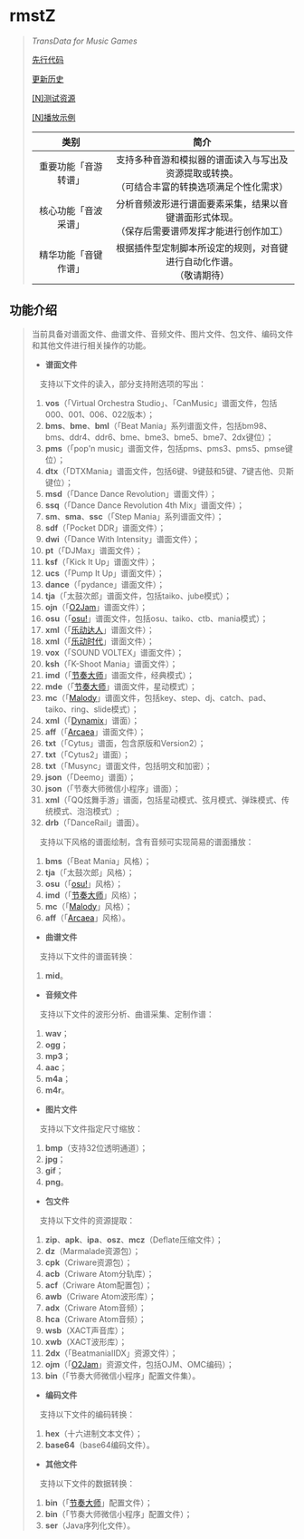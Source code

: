 # rmstZ
>*TransData for Music Games*
>
>[先行代码](EARLYCODE.md)
>
>[更新历史](WHATSNEW.md)
>
>[[N]测试资源](https://www.jianguoyun.com/p/DXXQGv4Qitn5BxiNtLIC)
>
>[[N]播放示例](https://www.jianguoyun.com/p/DYDEAR4Qitn5BxjwtYMD)
> 
> 类别|简介
> :-:|:-:
> 重要功能「音游转谱」|支持多种音游和模拟器的谱面读入与写出及资源提取或转换。<br>（可结合丰富的转换选项满足个性化需求）
> 核心功能「音波采谱」|分析音频波形进行谱面要素采集，结果以音键谱面形式体现。<br>（保存后需要谱师发挥才能进行创作加工）
> 精华功能「音键作谱」|根据插件型定制脚本所设定的规则，对音键进行自动化作谱。<br>（敬请期待）

## 功能介绍
>当前具备对谱面文件、曲谱文件、音频文件、图片文件、包文件、编码文件和其他文件进行相关操作的功能。
>
>* **谱面文件**
>
>　支持以下文件的读入，部分支持附选项的写出：
>1. **vos**（「Virtual Orchestra Studio」、「CanMusic」谱面文件，包括000、001、006、022版本）；
>2. **bms**、**bme**、**bml**（「Beat Mania」系列谱面文件，包括bm98、bms、ddr4、ddr6、bme、bme3、bme5、bme7、2dx键位）；
>3. **pms**（「pop'n music」谱面文件，包括pms、pms3、pms5、pmse键位）；
>4. **dtx**（「DTXMania」谱面文件，包括6键、9键鼓和5键、7键吉他、贝斯键位）；
>5. **msd**（「Dance Dance Revolution」谱面文件）；
>6. **ssq**（「Dance Dance Revolution 4th Mix」谱面文件）；
>7. **sm**、**sma**、**ssc**（「Step Mania」系列谱面文件）；
>8. **sdf**（「Pocket DDR」谱面文件）；
>9. **dwi**（「Dance With Intensity」谱面文件）；
>10. **pt**（「DJMax」谱面文件）；
>11. **ksf**（「Kick It Up」谱面文件）；
>12. **ucs**（「Pump It Up」谱面文件）；
>13. **dance**（「pydance」谱面文件）；
>14. **tja**（「太鼓次郎」谱面文件，包括taiko、jube模式）；
>15. **ojn**（「[O2Jam](http://www.o2jam.com/)」谱面文件）；
>16. **osu**（「[osu!](https://osu.ppy.sh/)」谱面文件，包括osu、taiko、ctb、mania模式）；
>17. **xml**（「[乐动达人](http://yd2012.redatoms.com/)」谱面文件）；
>18. **xml**（「[乐动时代](http://www.ydsd.com/)」谱面文件）；
>19. **vox**（「SOUND VOLTEX」谱面文件）；
>20. **ksh**（「K-Shoot Mania」谱面文件）；
>21. **imd**（「[节奏大师](http://da.qq.com/)」谱面文件，经典模式）；
>22. **mde**（「[节奏大师](http://da.qq.com/)」谱面文件，星动模式）；
>23. **mc**（「[Malody](http://m.mugzone.net/)」谱面文件，包括key、step、dj、catch、pad、taiko、ring、slide模式）；
>24. **xml**（「[Dynamix](http://dynamix.c4-cat.com/)」谱面）；
>25. **aff**（「[Arcaea](https://arcaea.lowiro.com/)」谱面文件）；
>26. **txt**（「Cytus」谱面，包含原版和Version2）；
>27. **txt**（「Cytus2」谱面）；
>28. **txt**（「Musync」谱面文件，包括明文和加密）；
>29. **json**（「Deemo」谱面）；
>30. **json**（「节奏大师微信小程序」谱面）；
>31. **xml**（「QQ炫舞手游」谱面，包括星动模式、弦月模式、弹珠模式、传统模式、泡泡模式）;
>32. **drb**（「DanceRail」谱面）。
>
>　支持以下风格的谱面绘制，含有音频可实现简易的谱面播放：
>1. **bms**（「Beat Mania」风格）；
>2. **tja**（「太鼓次郎」风格）；
>3. **osu**（「[osu!](https://osu.ppy.sh/)」风格）；
>4. **imd**（「[节奏大师](http://da.qq.com/)」风格）；
>5. **mc**（「[Malody](http://m.mugzone.net/)」风格）；
>6. **aff**（「[Arcaea](https://arcaea.lowiro.com/)」风格）。
>
>* **曲谱文件**
>
>　支持以下文件的谱面转换：
>1. **mid**。
>
>* **音频文件**
>
>　支持以下文件的波形分析、曲谱采集、定制作谱：
>1. **wav**；
>2. **ogg**；
>3. **mp3**；
>4. **aac**；
>5. **m4a**；
>6. **m4r**。
>
>* **图片文件**
>
>　支持以下文件指定尺寸缩放：
>1. **bmp**（支持32位透明通道）；
>2. **jpg**；
>3. **gif**；
>4. **png**。
>
>* **包文件**
>
>　支持以下文件的资源提取：
>1. **zip**、**apk**、**ipa**、**osz**、**mcz**（Deflate压缩文件）；
>2. **dz**（Marmalade资源包）；
>3. **cpk**（Criware资源包）；
>4. **acb**（Criware Atom分轨库）；
>5. **acf**（Criware Atom配置包）；
>6. **awb**（Criware Atom波形库）；
>7. **adx**（Criware Atom音频）；
>8. **hca**（Criware Atom音频）；
>9. **wsb**（XACT声音库）；
>10. **xwb**（XACT波形库）；
>11. **2dx**（「BeatmaniaIIDX」资源文件）；
>12. **ojm**（「[O2Jam](http://www.o2jam.com/)」资源文件，包括OJM、OMC编码）；
>13. **bin**（「节奏大师微信小程序」配置文件集）。
>
>* **编码文件**
>
>　支持以下文件的编码转换：
>1. **hex**（十六进制文本文件）；
>2. **base64**（base64编码文件）。
>
>* **其他文件**
>
>　支持以下文件的数据转换：
>1. **bin**（「[节奏大师](http://da.qq.com/)」配置文件）；
>2. **bin**（「节奏大师微信小程序」配置文件）；
>3. **ser**（Java序列化文件）。
